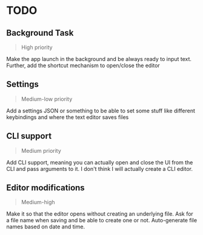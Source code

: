 # TODO

## Background Task
> High priority

Make the app launch in the background and be always ready to input text.
Further, add the shortcut mechanism to open/close the editor

## Settings
> Medium-low priority

Add a settings JSON or something to be able to set some stuff like different keybindings and where
the text editor saves files

## CLI support
> Medium priority

Add CLI support, meaning you can actually open and close the UI from the CLI and pass arguments to it.
I don't think I will actually create a CLI editor.

## Editor modifications
> Medium-high

Make it so that the editor opens without creating an underlying file.
Ask for a file name when saving and be able to create one or not.
Auto-generate file names based on date and time.

